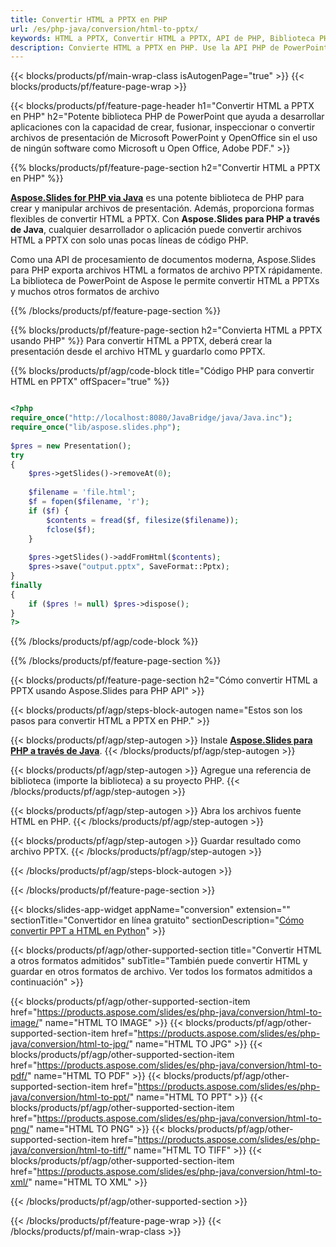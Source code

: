 ```yaml
---
title: Convertir HTML a PPTX en PHP
url: /es/php-java/conversion/html-to-pptx/
keywords: HTML a PPTX, Convertir HTML a PPTX, API de PHP, Biblioteca PHP, HTML, PPTX
description: Convierte HTML a PPTX en PHP. Use la API PHP de PowerPoint para convertir archivos HTML a PPTX
---
```


{{< blocks/products/pf/main-wrap-class isAutogenPage="true" >}}
{{< blocks/products/pf/feature-page-wrap >}}

{{< blocks/products/pf/feature-page-header h1="Convertir HTML a PPTX en PHP" h2="Potente biblioteca PHP de PowerPoint que ayuda a desarrollar aplicaciones con la capacidad de crear, fusionar, inspeccionar o convertir archivos de presentación de Microsoft PowerPoint y OpenOffice sin el uso de ningún software como Microsoft u Open Office, Adobe PDF." >}}

{{% blocks/products/pf/feature-page-section h2="Convertir HTML a PPTX en PHP" %}}

[**Aspose.Slides for PHP via Java**](https://products.aspose.com/slides/es/php-java/) es una potente biblioteca de PHP para crear y manipular archivos de presentación. Además, proporciona formas flexibles de convertir HTML a PPTX. Con **Aspose.Slides para PHP a través de Java**, cualquier desarrollador o aplicación puede convertir archivos HTML a PPTX con solo unas pocas líneas de código PHP.

Como una API de procesamiento de documentos moderna, Aspose.Slides para PHP exporta archivos HTML a formatos de archivo PPTX rápidamente. La biblioteca de PowerPoint de Aspose le permite convertir HTML a PPTXs y muchos otros formatos de archivo

{{% /blocks/products/pf/feature-page-section %}}

{{% blocks/products/pf/feature-page-section  h2="Convierta HTML a PPTX usando PHP" %}}
Para convertir HTML a PPTX, deberá crear la presentación desde el archivo HTML y guardarlo como PPTX.

{{% blocks/products/pf/agp/code-block title="Código PHP para convertir HTML en PPTX" offSpacer="true" %}}

```php

<?php
require_once("http://localhost:8080/JavaBridge/java/Java.inc");
require_once("lib/aspose.slides.php");
        
$pres = new Presentation();
try
{
    $pres->getSlides()->removeAt(0);
    
    $filename = 'file.html';
    $f = fopen($filename, 'r');
    if ($f) {
        $contents = fread($f, filesize($filename));
        fclose($f);
    }
    
    $pres->getSlides()->addFromHtml($contents);        
    $pres->save("output.pptx", SaveFormat::Pptx);        
}
finally
{
    if ($pres != null) $pres->dispose();
}
?>
```


{{% /blocks/products/pf/agp/code-block %}}

{{% /blocks/products/pf/feature-page-section %}}

{{< blocks/products/pf/feature-page-section  h2="Cómo convertir HTML a PPTX usando Aspose.Slides para PHP API" >}}

{{< blocks/products/pf/agp/steps-block-autogen name="Estos son los pasos para convertir HTML a PPTX en PHP." >}}

{{< blocks/products/pf/agp/step-autogen >}}
Instale [**Aspose.Slides para PHP a través de Java**](https://products.aspose.com/slides/es/php-java/).
{{< /blocks/products/pf/agp/step-autogen >}}

{{< blocks/products/pf/agp/step-autogen >}}
Agregue una referencia de biblioteca (importe la biblioteca) a su proyecto PHP.
{{< /blocks/products/pf/agp/step-autogen >}}

{{< blocks/products/pf/agp/step-autogen >}}
Abra los archivos fuente HTML en PHP.
{{< /blocks/products/pf/agp/step-autogen >}}

{{< blocks/products/pf/agp/step-autogen >}}
Guardar resultado como archivo PPTX.
{{< /blocks/products/pf/agp/step-autogen >}}

{{< /blocks/products/pf/agp/steps-block-autogen >}}

{{< /blocks/products/pf/feature-page-section >}}

{{< blocks/slides-app-widget  appName="conversion" extension="" sectionTitle="Convertidor en línea gratuito" sectionDescription="[Cómo convertir PPT a HTML en Python](https://products.aspose.com/slides/es/python-net/conversion/ppt-to-html/)" >}}

{{< blocks/products/pf/agp/other-supported-section title="Convertir HTML a otros formatos admitidos" subTitle="También puede convertir HTML y guardar en otros formatos de archivo. Ver todos los formatos admitidos a continuación" >}}

{{< blocks/products/pf/agp/other-supported-section-item href="https://products.aspose.com/slides/es/php-java/conversion/html-to-image/" name="HTML TO IMAGE" >}}
{{< blocks/products/pf/agp/other-supported-section-item href="https://products.aspose.com/slides/es/php-java/conversion/html-to-jpg/" name="HTML TO JPG" >}}
{{< blocks/products/pf/agp/other-supported-section-item href="https://products.aspose.com/slides/es/php-java/conversion/html-to-pdf/" name="HTML TO PDF" >}}
{{< blocks/products/pf/agp/other-supported-section-item href="https://products.aspose.com/slides/es/php-java/conversion/html-to-ppt/" name="HTML TO PPT" >}}
{{< blocks/products/pf/agp/other-supported-section-item href="https://products.aspose.com/slides/es/php-java/conversion/html-to-png/" name="HTML TO PNG" >}}
{{< blocks/products/pf/agp/other-supported-section-item href="https://products.aspose.com/slides/es/php-java/conversion/html-to-tiff/" name="HTML TO TIFF" >}}
{{< blocks/products/pf/agp/other-supported-section-item href="https://products.aspose.com/slides/es/php-java/conversion/html-to-xml/" name="HTML TO XML" >}}


{{< /blocks/products/pf/agp/other-supported-section >}}

{{< /blocks/products/pf/feature-page-wrap >}}
{{< /blocks/products/pf/main-wrap-class >}}